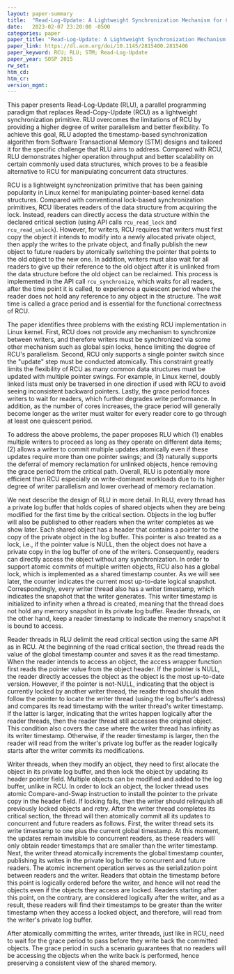 ```yaml
---
layout: paper-summary
title:  "Read-Log-Update: A Lightweight Synchronization Mechanism for Concurrent Programming"
date:   2023-02-07 23:20:00 -0500
categories: paper
paper_title: "Read-Log-Update: A Lightweight Synchronization Mechanism for Concurrent Programming"
paper_link: https://dl.acm.org/doi/10.1145/2815400.2815406
paper_keyword: RCU; RLU; STM; Read-Log-Update
paper_year: SOSP 2015
rw_set:
htm_cd:
htm_cr:
version_mgmt:
---
```


This paper presents Read-Log-Update (RLU), a parallel programming paradigm that replaces Read-Copy-Update (RCU)
as a lightweight synchronization primitive. RLU overcomes the limitations of RCU by providing a higher
degree of writer parallelism and better flexibility. To achieve this goal, RLU adopted the timestamp-based 
synchronization algorithm from Software Transactional Memory (STM) designs and tailored it for the specific
challenge that RLU aims to address. Compared with RCU, RLU demonstrates higher operation throughput and better
scalability on certain commonly used data structures, which proves to be a feasible alternative to RCU for 
manipulating concurrent data structures. 

RCU is a lightweight synchronization primitive that has been gaining popularity in Linux kernel for manipulating
pointer-based kernel data structures. Compared with conventional lock-based synchronization primitives, RCU
liberates readers of the data structure from acquiring the lock. Instead, readers can directly access the 
data structure within the declared critical section (using API calls `rcu_read_lock` and `rcu_read_unlock`).
However, for writers, RCU requires that writers must first copy the object it intends to modify into a newly
allocated private object, then apply the writes to the private object, and finally publish the new object to
future readers by atomically switching the pointer that points to the old object to the new one.
In addition, writers must also wait for all readers to give up their reference to the old object after it is unlinked
from the data structure before the old object can be reclaimed.
This process is implemented in the API call `rcu_synchronize`, which waits for all readers, after the time point
it is called, to experience a quiescent period where the reader does not hold any reference to any object in the
structure. The wait time is called a grace period and is essential for the functional correctness of RCU.

The paper identifies three problems with the existing RCU implementation in Linux kernel. First, RCU does not
provide any mechanism to synchronize between writers, and therefore writers must be synchronized via some other 
mechanism such as global spin locks, hence limiting the degree of RCU's parallelism. Second, RCU only supports a 
single pointer switch since the "update" step must be conducted atomically. This constraint greatly limits the 
flexibility of RCU as many common data structures must be updated with multiple pointer swings. For example, in 
Linux kernel, doubly linked lists must only be traversed in one direction if used with RCU to avoid seeing 
inconsistent backward pointers. Lastly, the grace period forces writers to wait for readers, which further degrades
write performance. In addition, as the number of cores increases, the grace period will generally become longer as 
the writer must waiter for every reader core to go through at least one quiescent period.

To address the above problems, the paper proposes RLU which (1) enables multiple writers to proceed as long as they
operate on different data items; (2) allows a writer to commit multiple updates atomically even if these updates 
require more than one pointer swings; and (3) naturally supports the deferral of memory reclamation for unlinked 
objects, hence removing the grace period from the critical path. Overall, RLU is potentially more efficient than RCU
especially on write-dominant workloads due to its higher degree of writer parallelism and lower overhead of 
memory reclamation.

We next describe the design of RLU in more detail. In RLU, every thread has a private log buffer that holds copies 
of shared objects when they are being modified for the first time by the critical section. Objects in the log buffer
will also be published to other readers when the writer completes as we show later. Each shared object has a header
that contains a pointer to the copy of the private object in the log buffer. This pointer is also treated as a lock,
i.e., if the pointer value is NULL, then the object does not have a private copy in the log buffer of one of the 
writers. Consequently, readers can directly access the object without any synchronization.
In order to support atomic commits of multiple written objects, RCU also has a global lock, which is implemented as 
a shared timestamp counter. As we will see later, the counter indicates the current most up-to-date logical snapshot.
Correspondingly, every writer thread also has a writer timestamp, which indicates the snapshot that the writer 
generates. This writer timestamp is initialized to infinity when a thread is created, meaning that the thread does 
not hold any memory snapshot in its private log buffer.
Reader threads, on the other hand, keep a reader timestamp to indicate the memory snapshot it is bound to access. 

Reader threads in RLU delimit the read critical section using the same API as in RCU. At the beginning of the 
read critical section, the thread reads the value of the global timestamp counter and saves it as the read
timestamp. When the reader intends to access
an object, the access wrapper function first reads the pointer value from the object header. If the pointer is NULL,
the reader directly accesses the object as the object is the most up-to-date version.
However, if the pointer is not-NULL, indicating that the object is currently locked by another writer thread, the 
reader thread should then follow the pointer to locate the writer thread (using the log buffer's address) and 
compares its read timestamp with the writer thread's writer timestamp. If the latter is larger, indicating that the
writes happen logically after the reader threads, then the reader thread still accesses the original object. 
This condition also covers the case where the writer thread has infinity as its writer timestamp.
Otherwise, if the reader timestamp is larger, then the reader will read from the writer's private log buffer as the
reader logically starts after the writer commits its modifications.

Writer threads, when they modify an object, they need to first allocate the object in its private log buffer,
and then lock the object by updating its header pointer field. Multiple objects can be modified and added to the log 
buffer, unlike in RCU. In order to lock an object, the locker thread uses atomic Compare-and-Swap instruction to install
the pointer to the private copy in the header field. If locking fails, then the writer should relinquish all previously
locked objects and retry.
After the writer thread completes its critical section, the thread will then atomically commit all its updates
to concurrent and future readers as follows.
First, the writer thread sets its write timestamp to one plus the current global timestamp. 
At this moment, the updates remain invisible to concurrent readers, as these readers will only obtain reader
timestamps that are smaller than the writer timestamp. Next, the writer thread atomically increments the global 
timestamp counter, publishing its writes in the private log buffer to concurrent and future readers.
The atomic increment operation serves as the serialization point between readers and the writer. Readers that obtain
the timestamp before this point is logically ordered before the writer, and hence will not read the objects even if
the objects they access are locked. Readers starting after this point, on the contrary, are considered logically after
the writer, and as a result, these readers will find their timestamps to be greater than the writer timestamp
when they access a locked object, and therefore, will read from the writer's private log buffer.

After atomically committing the writes, writer threads, just like in RCU, need to wait for the grace period to
pass before they write back the committed objects. The grace period in such a scenario guarantees that no readers
will be accessing the objects when the write back is performed, hence preserving a consistent view of the shared memory.


